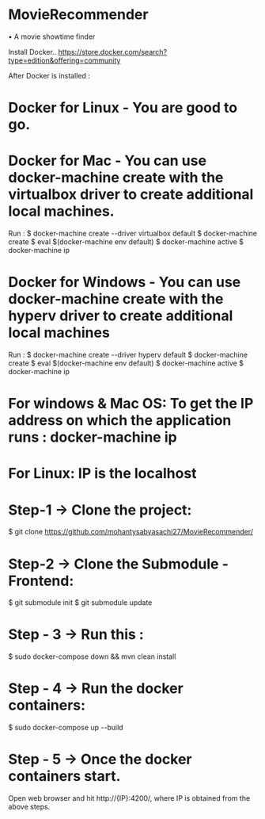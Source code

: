 # MovieRecommender
• A movie showtime finder

Install Docker.. https://store.docker.com/search?type=edition&offering=community

After Docker is installed : 
# Docker for Linux - You are good to go. 

# Docker for Mac - You can use docker-machine create with the virtualbox driver to create additional local machines.
  Run : $ docker-machine create --driver virtualbox default
        $ docker-machine create
        $ eval $(docker-machine env default)
        $ docker-machine active
        $ docker-machine ip

# Docker for Windows - You can use docker-machine create with the hyperv driver to create additional local machines
  Run : $ docker-machine create --driver hyperv default
        $ docker-machine create
        $ eval $(docker-machine env default)
        $ docker-machine active
        $ docker-machine ip

# For windows & Mac OS: To get the IP address on which the application runs : docker-machine ip 
# For Linux: IP is the localhost

# Step-1 -> Clone the project:
$ git clone https://github.com/mohantysabyasachi27/MovieRecommender/

# Step-2 -> Clone the Submodule - Frontend: 
$ git submodule init
$ git submodule update
                     
# Step - 3 -> Run this : 
$ sudo docker-compose down && mvn clean install

# Step - 4 -> Run the docker containers:
$ sudo docker-compose up --build

# Step - 5 -> Once the docker containers start.
 Open web browser and hit http://{IP}:4200/, where IP is obtained from the above steps. 
